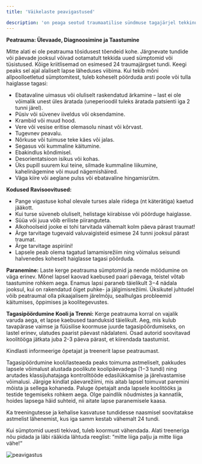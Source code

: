 ```yaml
---
title: 'Väikelaste peavigastused'

description: 'on peaga seotud traumaatilise sündmuse tagajärjel tekkinud ajufunktsiooni(de) häire või kahjustus. Peatrauma tabab kõige sagedamini lapsi (eriti alla viieaastaseid), noori (15−24a) ja eakaid üle 75a. Peatraumade arv on viimasel aastakümnendil tõusnud. Näiteks on sellel ajaperioodil noorte spordist põhjustatud peatraumade arv erakorralise meditsiini osakondades kasvanud 40%.'
---
```




**Peatrauma: Ülevaade, Diagnoosimine ja Taastumine**



Mitte alati ei ole peatrauma tõsidusest tõendeid kohe. Järgnevate tundide või päevade jooksul võivad ootamatult tekkida uued sümptomid või tüsistused. Kõige kriitlisemad on esimesed 24 traumajärgset tundi. Keegi peaks sel ajal alaliselt lapse läheduses viibima. Kui tekib mõni allpoolloetletud sümptomitest, tuleb koheselt pöörduda arsti poole või tulla haiglasse tagasi:

- Ebatavaline uimasus või oluliselt raskendatud ärkamine – last ei ole võimalik unest üles äratada (uneperioodil tuleks äratada patsienti iga 2 tunni järel).
- Püsiv või süvenev iiveldus või oksendamine.
- Krambid või muud hood.
- Vere või vesise eritise olemasolu ninast või kõrvast.
- Tugevnev peavalu.
- Nõrkuse või tuimuse teke käes või jalas.
- Segasus või kummaline käitumine.
- Ebakindlus kõndimisel.
- Desorientatsioon isikus või kohas.
- Üks pupill suurem kui teine, silmade kummaline liikumine, kahelinägemine või muud nägemishäired.
- Väga kiire või aeglane pulss või ebatavaline hingamisrütm.

**Kodused Ravisoovitused:**
- Pange vigastuse kohal olevale turses alale riidega (nt käterätiga) kaetud jääkott.
- Kui turse süveneb oluliselt, helistage kiirabisse või pöörduge haiglasse.
- Süüa või juua võib eriliste piiranguteta.
- Alkohoolseid jooke ei tohi tarvitada vähemalt kolm päeva pärast traumat!
- Ärge tarvitage tugevaid valuvaigisteid esimese 24 tunni jooksul pärast traumat.
- Ärge tarvitage aspiriini!
- Lapsele peab olema tagatud lamamisrežiim ning võimalus seisundi halvenedes koheselt haiglasse tagasi pöörduda.

**Paranemine:**
Laste kerge peatrauma sümptomid ja nende möödumine on väga erinev. Mõnel lapsel kaovad kaebused paari päevaga, teistel võtab taastumine rohkem aega. Enamus lapsi paraneb täielikult 3−4 nädala jooksul, kui on rakendatud õiget puhke- ja jälgimisrežiimi. Üksikutel juhtudel võib peatraumal olla pikaajalisem järelmõju, sealhulgas probleemid käitumises, õppimises ja koolitegevustes.

**Tagasipöördumine Kooli ja Trenni:**
Kerge peatrauma korral on vajalik varuda aega, et lapse kaebused taanduksid täielikult. Aeg, mis kulub tavapärase vaimse ja füüsilise koormuse juurde tagasipöördumiseks, on lastel erinev, ulatudes paarist päevast nädalateni. Osad autorid soovitavad koolitööga jätkata juba 2-3 päeva pärast, et kiirendada taastumist.

Kindlasti informeerige õpetajat ja treenerit lapse peatraumast.

Tagasipöördumine kooli/lasteaeda peaks toimuma astmeliselt, pakkudes lapsele võimalust alustada poolikute koolipäevadega (1−3 tundi) ning arutades klassijuhatajaga kontrolltööde edasilükkamise ja järelvastamise võimalusi. Järgige kindlat päevarežiimi, mis aitab lapsel toimuvat paremini mõista ja sellega kohaneda. Paluge õpetajalt anda lapsele koolitööks ja testide tegemiseks rohkem aega. Olge paindlik nõudmistes ja kannatlik, hoides lapsega häid suhteid, nii aitate lapse paranemisele kaasa.

Ka treeningutesse ja kehalise kasvatuse tundidesse naasmisel soovitatakse astmelist lähenemist, kus iga samm kestab vähemalt 24 tundi.

Kui sümptomid uuesti tekivad, tuleb koormust vähendada. Alati treeneriga nõu pidada ja läbi rääkida lähtuda reeglist: “mitte liiga palju ja mitte liiga vähe!“

![peavigastus](/269273098-3a54e6f8-5b46-4e1a-bf83-97f8c47cd834.png)